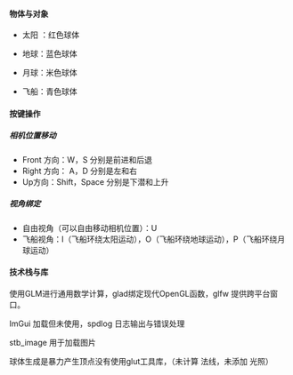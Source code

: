 #### 物体与对象

- 太阳 ：红色球体
- 地球：蓝色球体
- 月球：米色球体

- 飞船：青色球体

#### 按键操作

##### 相机位置移动

- Front 方向：W，S 分别是前进和后退
- Right 方向： A，D 分别是左和右
- Up方向：Shift，Space 分别是下潜和上升

##### 视角绑定

- 自由视角（可以自由移动相机位置）：U
- 飞船视角：I（飞船环绕太阳运动），O（飞船环绕地球运动），P（飞船环绕月球运动）



#### 技术栈与库

使用GLM进行通用数学计算，glad绑定现代OpenGL函数，glfw 提供跨平台窗口。

ImGui 加载但未使用，spdlog 日志输出与错误处理

stb_image 用于加载图片



球体生成是暴力产生顶点没有使用glut工具库，（未计算 法线，未添加 光照）

